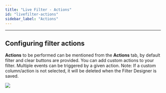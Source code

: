 ```yaml
---
title: "Live Filter - Actions"
id: "livefilter-actions"
sidebar_label: "Actions"
---
```

---

## Configuring filter actions

**Actions** to be performed can be mentioned from the **Actions** tab, by default filter and clear buttons are provided. You can add custom actions to your filter. Multiple events can be triggered by a given action. Note: If a custom column/action is not selected, it will be deleted when the Filter Designer is saved.

[![](/learn/assets/filter_actions.png)](/learn/assets/filter_actions.png)

